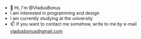 - 👋 Hi, I'm @VladusBonus
- I am interested in programming and design
- I am currently studying at the university
- 📫 If you want to contact me somehow, write to me by e-mail vladusbonus@gmail.com

